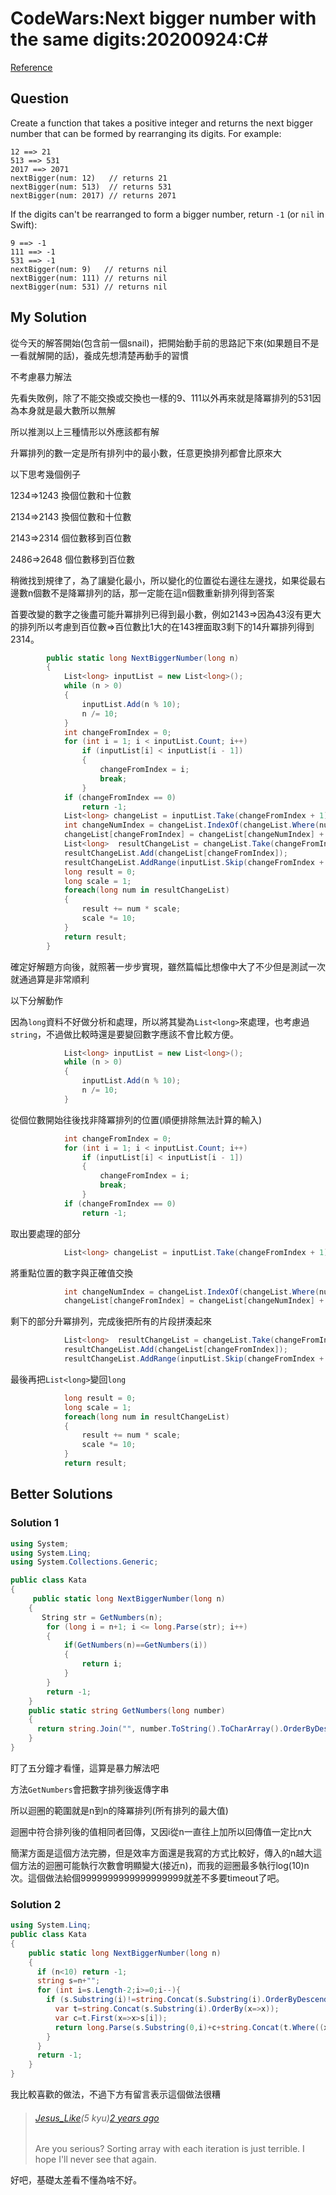 # CodeWars:Next bigger number with the same digits:20200924:C#

[Reference](https://www.codewars.com/kata/55983863da40caa2c900004e)



## Question

Create a function that takes a positive integer and returns the next bigger number that can be formed by rearranging its digits. For example:

```
12 ==> 21
513 ==> 531
2017 ==> 2071
nextBigger(num: 12)   // returns 21
nextBigger(num: 513)  // returns 531
nextBigger(num: 2017) // returns 2071
```

If the digits can't be rearranged to form a bigger number, return `-1` (or `nil` in Swift):

```
9 ==> -1
111 ==> -1
531 ==> -1
nextBigger(num: 9)   // returns nil
nextBigger(num: 111) // returns nil
nextBigger(num: 531) // returns nil
```

## My Solution

從今天的解答開始(包含前一個snail)，把開始動手前的思路記下來(如果題目不是一看就解開的話)，養成先想清楚再動手的習慣

不考慮暴力解法

先看失敗例，除了不能交換或交換也一樣的9、111以外再來就是降冪排列的531因為本身就是最大數所以無解

所以推測以上三種情形以外應該都有解

升冪排列的數一定是所有排列中的最小數，任意更換排列都會比原來大

以下思考幾個例子

1234=>1243 換個位數和十位數

2134=>2143 換個位數和十位數

2143=>2314 個位數移到百位數

2486=>2648 個位數移到百位數

稍微找到規律了，為了讓變化最小，所以變化的位置從右邊往左邊找，如果從最右邊數n個數不是降冪排列的話，那一定能在這n個數重新排列得到答案

首要改變的數字之後盡可能升冪排列已得到最小數，例如2143=>因為43沒有更大的排列所以考慮到百位數=>百位數比1大的在143裡面取3剩下的14升冪排列得到2314。

```C#
        public static long NextBiggerNumber(long n)
        {
            List<long> inputList = new List<long>();
            while (n > 0)
            {
                inputList.Add(n % 10);
                n /= 10;
            }
            int changeFromIndex = 0;
            for (int i = 1; i < inputList.Count; i++)
                if (inputList[i] < inputList[i - 1])
                {
                    changeFromIndex = i;
                    break;
                }
            if (changeFromIndex == 0)
                return -1;
            List<long> changeList = inputList.Take(changeFromIndex + 1).ToList();
            int changeNumIndex = changeList.IndexOf(changeList.Where(num => num > changeList[changeFromIndex]).Min());
            changeList[changeFromIndex] = changeList[changeNumIndex] + changeList[changeFromIndex] - (changeList[changeNumIndex] = changeList[changeFromIndex]);
            List<long>  resultChangeList = changeList.Take(changeFromIndex).OrderByDescending(num => num).ToList();
            resultChangeList.Add(changeList[changeFromIndex]);
            resultChangeList.AddRange(inputList.Skip(changeFromIndex + 1));
            long result = 0;
            long scale = 1;
            foreach(long num in resultChangeList)
            {
                result += num * scale;
                scale *= 10;
            }
            return result;
        }
```

確定好解題方向後，就照著一步步實現，雖然篇幅比想像中大了不少但是測試一次就通過算是非常順利

以下分解動作

因為`long`資料不好做分析和處理，所以將其變為`List<long>`來處理，也考慮過`string`，不過做比較時還是要變回數字應該不會比較方便。

```C#
            List<long> inputList = new List<long>();
            while (n > 0)
            {
                inputList.Add(n % 10);
                n /= 10;
            }
```

從個位數開始往後找非降冪排列的位置(順便排除無法計算的輸入)

```C#
            int changeFromIndex = 0;
            for (int i = 1; i < inputList.Count; i++)
                if (inputList[i] < inputList[i - 1])
                {
                    changeFromIndex = i;
                    break;
                }
            if (changeFromIndex == 0)
                return -1;
```

取出要處理的部分

```C#
            List<long> changeList = inputList.Take(changeFromIndex + 1).ToList();
```

將重點位置的數字與正確值交換

```C#
            int changeNumIndex = changeList.IndexOf(changeList.Where(num => num > changeList[changeFromIndex]).Min());
            changeList[changeFromIndex] = changeList[changeNumIndex] + changeList[changeFromIndex] - (changeList[changeNumIndex] = changeList[changeFromIndex]);
```

剩下的部分升冪排列，完成後把所有的片段拼湊起來

```C#
            List<long>  resultChangeList = changeList.Take(changeFromIndex).OrderByDescending(num => num).ToList();
            resultChangeList.Add(changeList[changeFromIndex]);
            resultChangeList.AddRange(inputList.Skip(changeFromIndex + 1));
```

最後再把`List<long>`變回`long`

```C#
            long result = 0;
            long scale = 1;
            foreach(long num in resultChangeList)
            {
                result += num * scale;
                scale *= 10;
            }
            return result;
```



## Better Solutions



### Solution 1

```C#
using System;
using System.Linq;
using System.Collections.Generic;

public class Kata
{
     public static long NextBiggerNumber(long n)
    {        
       String str = GetNumbers(n);
        for (long i = n+1; i <= long.Parse(str); i++)
        {
            if(GetNumbers(n)==GetNumbers(i))
            {
                return i;
            }
        }
        return -1;        
    }
    public static string GetNumbers(long number)
    {
      return string.Join("", number.ToString().ToCharArray().OrderByDescending(x => x));
    }
}
```

盯了五分鐘才看懂，這算是暴力解法吧

方法`GetNumbers`會把數字排列後返傳字串

所以迴圈的範圍就是n到n的降冪排列(所有排列的最大值)

迴圈中符合排列後的值相同者回傳，又因i從n一直往上加所以回傳值一定比n大

簡潔方面是這個方法完勝，但是效率方面還是我寫的方式比較好，傳入的n越大這個方法的迴圈可能執行次數會明顯變大(接近n)，而我的迴圈最多執行log(10)n次。這個做法給個9999999999999999999就差不多要timeout了吧。



### Solution 2

```C#
using System.Linq;
public class Kata
{
    public static long NextBiggerNumber(long n)
    {
      if (n<10) return -1;
      string s=n+"";
      for (int i=s.Length-2;i>=0;i--){
        if (s.Substring(i)!=string.Concat(s.Substring(i).OrderByDescending(x=>x))){
          var t=string.Concat(s.Substring(i).OrderBy(x=>x));
          var c=t.First(x=>x>s[i]);
          return long.Parse(s.Substring(0,i)+c+string.Concat(t.Where((x,y)=>y!=t.IndexOf(c))));
        }
      }
      return -1;
    }
}
```

我比較喜歡的做法，不過下方有留言表示這個做法很糟

> ###### [Jesus_Like](https://www.codewars.com/users/Jesus_Like)(5 kyu)[2 years ago](https://www.codewars.com/kata/55983863da40caa2c900004e/solutions/csharp/all/best_practice#5bc463ef0ca593a29b00028e)
>
> Are you serious? Sorting array with each iteration is just terrible. I hope I'll never see that again.

好吧，基礎太差看不懂為啥不好。